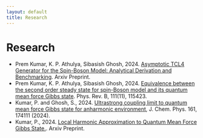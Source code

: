 ```yaml
---
layout: default
title: Research
---
```


# Research

  - Prem Kumar, K. P. Athulya, Sibasish Ghosh, 2024. [Asymptotic TCL4 Generator for the Spin-Boson Model: Analytical Derivation and Benchmarking](./tcl4_dynamics_paper.md). Arxiv Preprint.
  - Prem Kumar, K. P. Athulya, Sibasish Ghosh, 2024. [Equivalence between the second order steady state for spin-Boson model and its quantum mean force Gibbs state](./tcl4_paper.md). Phys. Rev. B, 111(11), 115423.
  - Kumar, P. and Ghosh, S., 2024. [Ultrastrong coupling limit to quantum mean force Gibbs state for anharmonic environment](./ultrastrong_coupling_limit_to_quantum_mean_force_gibbs_state_for_anharmonic_environment_prem_kumar_sibasish_ghosh_paper.md), J. Chem. Phys. 161, 174111 (2024).
  - Kumar, P., 2024. [Local Harmonic Approximation to Quantum Mean Force Gibbs State.](./Local_Harmonic_Approximation_to_Quantum_Mean_Force_Gibbs_State_my_paper.md). Arxiv Preprint.
